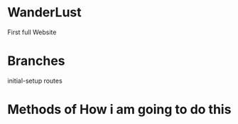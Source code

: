 # WanderLust
First full Website

# Branches

initial-setup
routes

# Methods of How i am going to do this